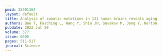 ```yaml
---
pmid: 35901164
layout: default
title: Analysis of somatic mutations in 131 human brains reveals aging- associated hypermutability.
authors: Bae T, Fasching L, Wang Y, Shin JH, Suvakov M, Jang Y, Norton S, Dias C, Mariani J, Jourdon A, Wu F, Panda A, Pattni R, Chahine Y, Yeh R, Roberts RC, Huttner A, Kleinman JE, Hyde TM, Straub RE, Walsh CA, Urban AE, Leckman JF, Weinberger DR, Vaccarino FM, Abyzov A, Brain Somatic Mosaicism Network section sign
pubdate: 2022 Jul 29
volume: 377
issue: 6605
pages: 511-517
journal: Science
---
```

